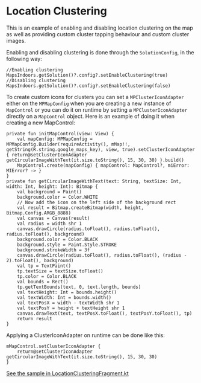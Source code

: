 # Location Clustering

This is an example of enabling and disabling location clustering on the map as well as providing custom cluster tapping behaviour and custom cluster images.

Enabling and disabling clustering is done through the `SolutionConfig`, in the following way:

```
//Enabling clustering
MapsIndoors.getSolution()?.config?.setEnableClustering(true)
//Disabling clustering
MapsIndoors.getSolution()?.config?.setEnableClustering(false)
```

To create custom icons for clusters you can set a `MPClusterIconAdapter` either on the `MPMapConfig` when you are creating a new instance of `MapControl` or you can do it on runtime by setting a `MPClusterIconAdapter` directly on a `MapControl` object. Here is an example of doing it when creating a new MapControl:

```
private fun initMapControl(view: View) {
    val mapConfig: MPMapConfig = MPMapConfig.Builder(requireActivity(), mMap!!, getString(R.string.google_maps_key), view, true).setClusterIconAdapter { return@setClusterIconAdapter getCircularImageWithText(it.size.toString(), 15, 30, 30) }.build()
    MapControl.create(mapConfig) { mapControl: MapControl?, miError: MIError? -> }
}
private fun getCircularImageWithText(text: String, textSize: Int, width: Int, height: Int): Bitmap {
    val background = Paint()
    background.color = Color.WHITE
    // Now add the icon on the left side of the background rect
    val result = Bitmap.createBitmap(width, height, Bitmap.Config.ARGB_8888)
    val canvas = Canvas(result)
    val radius = width shr 1
    canvas.drawCircle(radius.toFloat(), radius.toFloat(), radius.toFloat(), background)
    background.color = Color.BLACK
    background.style = Paint.Style.STROKE
    background.strokeWidth = 3f
    canvas.drawCircle(radius.toFloat(), radius.toFloat(), (radius - 2).toFloat(), background)
    val tp = TextPaint()
    tp.textSize = textSize.toFloat()
    tp.color = Color.BLACK
    val bounds = Rect()
    tp.getTextBounds(text, 0, text.length, bounds)
    val textHeight: Int = bounds.height()
    val textWidth: Int = bounds.width()
    val textPosX = width - textWidth shr 1
    val textPosY = height + textHeight shr 1
    canvas.drawText(text, textPosX.toFloat(), textPosY.toFloat(), tp)
    return result
}
```

Applying a ClusterIconAdapter on runtime can be done like this:

```
mMapControl.setClusterIconAdapter {
    return@setClusterIconAdapter getCircularImageWithText(it.size.toString(), 15, 30, 30)
}
```

[See the sample in LocationClusteringFragment.kt](https://github.com/MapsPeople/MapsIndoors-Android-Examples/blob/main/MapsIndoorsSamples/app/src/main/java/com/mapspeople/mapsindoorssamples/ui/locationclustering/LocationClusteringFragment.kt)
